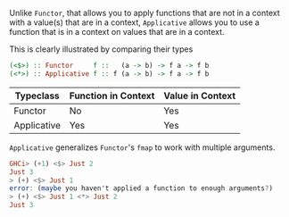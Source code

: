 

Unlike `Functor`, that allows you to apply functions that are not in a context with a value(s) that are in a context, `Applicative` allows you to use a function that is in a context on values that are in a context.

This is clearly illustrated by comparing their types

```haskell
(<$>) :: Functor     f ::   (a -> b) -> f a -> f b
(<*>) :: Applicative f :: f (a -> b) -> f a -> f b
```

| Typeclass                               | Function in Context | Value in Context |
| --------------------------------------- | ------------------- | ---------------- |
| Functor | No                  | Yes              |
| Applicative                             | Yes                 | Yes              |

`Applicative` generalizes `Functor`'s `fmap` to work with multiple arguments.

```haskell
GHCi> (+1) <$> Just 2
Just 3
> (+) <$> Just 1
error: (maybe you haven't applied a function to enough arguments?)
> (+) <$> Just 1 <*> Just 2
Just 3
```


